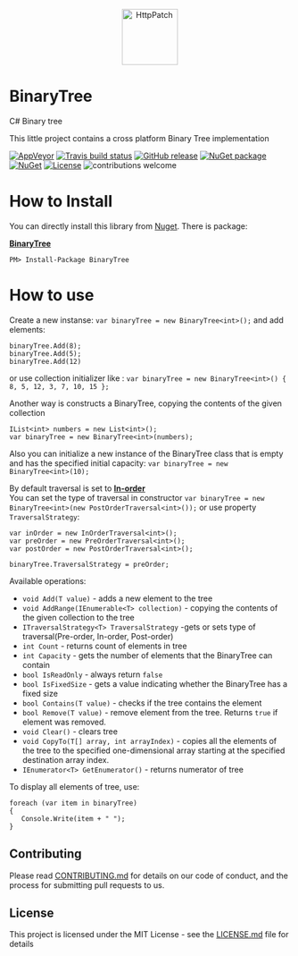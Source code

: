 ﻿<p align="center">
  <img src="https://encrypted-tbn2.gstatic.com/images?q=tbn:ANd9GcS_N3p8bFpmy0AyoBl_3n3XwSVlnjfnPzLduqRlCI-sS19C810kSQ" alt="HttpPatch" width="100"/>
</p>

# BinaryTree
C# Binary tree 

This little project contains a cross platform Binary Tree implementation

 [![AppVeyor](https://ci.appveyor.com/api/projects/status/l3kmfu18f4fbmuvu?svg=true)](https://ci.appveyor.com/project/Marusyk/binarytree) 
 [![Travis build status](https://img.shields.io/travis/Marusyk/BinaryTree.svg?label=travis-ci&branch=master&style=flat-square&logo=travis)](https://travis-ci.org/Marusyk/BinaryTree)
 [![GitHub release](https://badge.fury.io/gh/Marusyk%2FBinaryTree.svg)](https://github.com/Marusyk/BinaryTree/releases/tag/v4.0.0.1)
 [![NuGet package](https://badge.fury.io/nu/BinaryTree.svg)](https://www.nuget.org/packages/BinaryTree/)
 [![NuGet](https://img.shields.io/nuget/dt/BinaryTree.svg)]()
 [![License](https://img.shields.io/badge/license-MIT-blue.svg)](LICENSE.md) ![contributions welcome](https://img.shields.io/badge/contributions-welcome-brightgreen.svg?style=flat)

# How to Install

You can directly install this library from [Nuget][6]. There is package:

**[BinaryTree][7]**

    PM> Install-Package BinaryTree
[6]: http://nuget.org
[7]: https://www.nuget.org/packages/BinaryTree

# How to use

Create a new instanse:
`var binaryTree = new BinaryTree<int>();`
and add elements: 
```
binaryTree.Add(8);
binaryTree.Add(5);
binaryTree.Add(12)
```
or use collection initializer like : `var binaryTree = new BinaryTree<int>() { 8, 5, 12, 3, 7, 10, 15 };`

Another way is constructs a BinaryTree, copying the contents of the given collection
```
IList<int> numbers = new List<int>();
var binaryTree = new BinaryTree<int>(numbers);
```

Also you can initialize a new instance of the BinaryTree class that is empty and has the specified initial capacity:
`var binaryTree = new BinaryTree<int>(10);`

By default traversal is set to [**In-order**](https://en.wikipedia.org/wiki/Tree_traversal#In-order) <br>
You can set the type of traversal in constructor `var binaryTree = new BinaryTree<int>(new PostOrderTraversal<int>());`
or use property `TraversalStrategy`:
```
var inOrder = new InOrderTraversal<int>();
var preOrder = new PreOrderTraversal<int>();
var postOrder = new PostOrderTraversal<int>();

binaryTree.TraversalStrategy = preOrder;
```

Available operations:

 - `void Add(T value)` - adds a new element to the tree
 - `void AddRange(IEnumerable<T> collection)` - copying the contents of the given collection to the tree
 - `ITraversalStrategy<T> TraversalStrategy` -gets or sets type of traversal(Pre-order, In-order, Post-order)
 - `int Count` - returns count of elements in tree
 - `int Capacity` - gets the number of elements that the BinaryTree can contain
 - `bool IsReadOnly` - always return `false`
 - `bool IsFixedSize` - gets a value indicating whether the BinaryTree has a fixed size
 - `bool Contains(T value)` - checks if the tree contains the element 
 - `bool Remove(T value)` - remove element from the tree. Returns `true` if element was removed.
 - `void Clear()` - clears tree
 - `void CopyTo(T[] array, int arrayIndex)` - copies all the elements of the tree to the specified one-dimensional array starting at the specified destination array index. 
 - `IEnumerator<T> GetEnumerator()` - returns numerator of tree

To display all elements of tree, use:
```
foreach (var item in binaryTree)
{
   Console.Write(item + " ");
}
```

 ## Contributing

Please read [CONTRIBUTING.md](https://github.com/Marusyk/BinaryTree/blob/master/CONTRIBUTING.md) for details on our code of conduct, and the process for submitting pull requests to us.

## License

This project is licensed under the MIT License - see the [LICENSE.md](https://github.com/Marusyk/BinaryTree/blob/master/LICENSE) file for details

